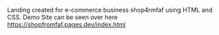 Landing created for e-commerce business shop4rmfaf using HTML and CSS. 
Demo Site can be seen over here https://shopfromfaf.pages.dev/index.html

